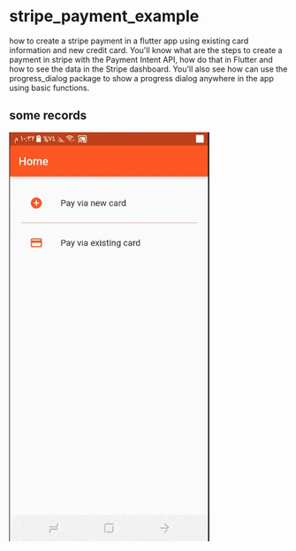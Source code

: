 # stripe_payment_example

 how to create a stripe payment in a flutter app using existing card information and new credit card. 
 You'll know what are the steps to create a payment in stripe with the Payment Intent API, how do that in Flutter and how to see the data in the Stripe dashboard. 
 You'll also see how can use the progress_dialog package to show a progress dialog anywhere in the app using basic functions.

## some records
<!-- record_1 -->
![original Design](https://github.com/ahmedeidd/stripe_payment_example/blob/main/screenshots/record_1.gif "Design")
